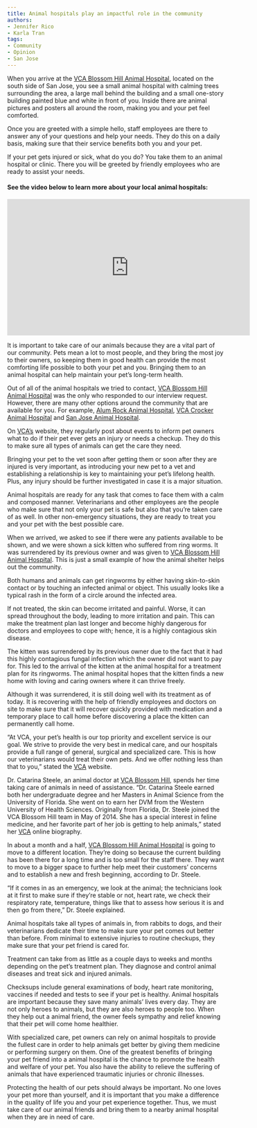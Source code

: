 ```yaml
---
title: Animal hospitals play an impactful role in the community
authors:
- Jennifer Rico
- Karla Tran
tags:
- Community
- Opinion
- San Jose
---
```

When you arrive at the [VCA Blossom Hill Animal Hospital](https://vcahospitals.com/blossom-hill), located on the south side of San Jose, you see a small animal hospital with calming trees surrounding the area, a large mall behind the building and a small one-story building painted blue and white in front of you. Inside there are animal pictures and posters all around the room, making you and your pet feel comforted.

Once you are greeted with a simple hello, staff employees are there to answer any of your questions and help your needs. They do this on a daily basis, making sure that their service benefits both you and your pet.

If your pet gets injured or sick, what do you do? You take them to an animal hospital or clinic. There you will be greeted by friendly employees who are ready to assist your needs.

#### See the video below to learn more about your local animal hospitals:

<iframe width="560" height="315" src="https://www.youtube.com/embed/sZLO4sfc6kc" frameborder="0" allow="accelerometer; autoplay; encrypted-media; gyroscope; picture-in-picture" allowfullscreen></iframe>

It is important to take care of our animals because they are a vital part of our community. Pets mean a lot to most people, and they bring the most joy to their owners, so keeping them in good health can provide the most comforting life possible to both your pet and you. Bringing them to an animal hospital can help maintain your pet’s long-term health.

Out of all of the animal hospitals we tried to contact, [VCA Blossom Hill Animal Hospital](https://vcahospitals.com/blossom-hill?utm_source=maps&utm_medium=organic&utm_campaign=VCA_Blossom_Hill_Animal_Hospital) was the only who responded to our interview request. However, there are many other options around the community that are available for you. For example, [Alum Rock Animal Hospital](http://alumrockanimalhospital.com/), [VCA Crocker Animal Hospital](https://vcahospitals.com/crocker?utm_source=maps&utm_medium=organic&utm_campaign=VCA_Crocker_Animal_Hospital) and [San Jose Animal Hospital](http://www.sanjoseanimalhospital.com/).

On [VCA’s](https://vcahospitals.com/) website, they regularly post about events to inform pet owners what to do if their pet ever gets an injury or needs a checkup. They do this to make sure all types of animals can get the care they need.

Bringing your pet to the vet soon after getting them or soon after they are injured is very important, as introducing your new pet to a vet and establishing a relationship is key to maintaining your pet’s lifelong health. Plus, any injury should be further investigated in case it is a major situation.

Animal hospitals are ready for any task that comes to face them with a calm and composed manner. Veterinarians and other employees are the people who make sure that not only your pet is safe but also that you’re taken care of as well. In other non-emergency situations, they are ready to treat you and your pet with the best possible care.

When we arrived, we asked to see if there were any patients available to be shown, and we were shown a sick kitten who suffered from ring worms. It was surrendered by its previous owner and was given to [VCA Blossom Hill Animal Hospital](https://vcahospitals.com/blossom-hill). This is just a small example of how the animal shelter helps out the community.

Both humans and animals can get ringworms by either having skin-to-skin contact or by touching an infected animal or object. This usually looks like a typical rash in the form of a circle around the infected area.

If not treated, the skin can become irritated and painful. Worse, it can spread throughout the body, leading to more irritation and pain. This can make the treatment plan last longer and become highly dangerous for doctors and employees to cope with; hence, it is a highly contagious skin disease.

The kitten was surrendered by its previous owner due to the fact that it had this highly contagious fungal infection which the owner did not want to pay for. This led to the arrival of the kitten at the animal hospital for a treatment plan for its ringworms. The animal hospital hopes that the kitten finds a new home with loving and caring owners where it can thrive freely.

Although it was surrendered, it is still doing well with its treatment as of today. It is recovering with the help of friendly employees and doctors on site to make sure that it will recover quickly provided with medication and a temporary place to call home before discovering a place the kitten can permanently call home.

“At VCA, your pet’s health is our top priority and excellent service is our goal. We strive to provide the very best in medical care, and our hospitals provide a full range of general, surgical and specialized care. This is how our veterinarians would treat their own pets. And we offer nothing less than that to you,” stated the [VCA](https://vcahospitals.com/) website.

Dr. Catarina Steele, an animal doctor at [VCA Blossom Hill](https://www.google.com/maps/place/VCA+Blossom+Hill+Animal+Hospital/@37.2511199,-121.8648969,15z/data=!4m5!3m4!1s0x0:0xa3640fcd4e96bb6a!8m2!3d37.2511199!4d-121.8648969), spends her time taking care of animals in need of assistance. “Dr. Catarina Steele earned both her undergraduate degree and her Masters in Animal Science from the University of Florida. She went on to earn her DVM from the Western University of Health Sciences. Originally from Florida, Dr. Steele joined the VCA Blossom Hill team in May of 2014. She has a special interest in feline medicine, and her favorite part of her job is getting to help animals,” stated her [VCA](https://vcahospitals.com/) online biography.

In about a month and a half, [VCA Blossom Hill Animal Hospital](https://vcahospitals.com/blossom-hill) is going to move to a different location. They’re doing so because the current building has been there for a long time and is too small for the staff there. They want to move to a bigger space to further help meet their customers’ concerns and to establish a new and fresh beginning, according to Dr. Steele.

“If it comes in as an emergency, we look at the animal; the technicians look at it first to make sure if they’re stable or not, heart rate, we check their respiratory rate, temperature, things like that to assess how serious it is and then go from there,” Dr. Steele explained.

Animal hospitals take all types of animals in, from rabbits to dogs, and their veterinarians dedicate their time to make sure your pet comes out better than before. From minimal to extensive injuries to routine checkups, they make sure that your pet friend is cared for.

Treatment can take from as little as a couple days to weeks and months depending on the pet’s treatment plan. They diagnose and control animal diseases and treat sick and injured animals.

Checksups include general examinations of body, heart rate monitoring, vaccines if needed and tests to see if your pet is healthy. Animal hospitals are important because they save many animals’ lives every day. They are not only heroes to animals, but they are also heroes to people too. When they help out a animal friend, the owner feels sympathy and relief knowing that their pet will come home healthier.

With specialized care, pet owners can rely on animal hospitals to provide the fullest care in order to help animals get better by giving them medicine or performing surgery on them. One of the greatest benefits of bringing your pet friend into a animal hospital is the chance to promote the health and welfare of your pet. You also have the ability to relieve the suffering of animals that have experienced traumatic injuries or chronic illnesses.

Protecting the health of our pets should always be important. No one loves your pet more than yourself, and it is important that you make a difference in the quality of life you and your pet experience together. Thus, we must take care of our animal friends and bring them to a nearby animal hospital when they are in need of care.